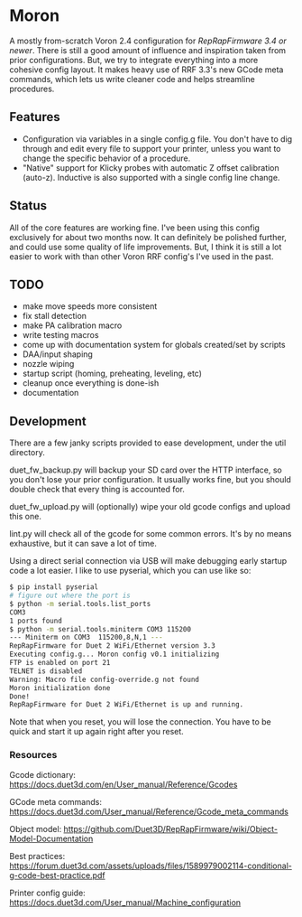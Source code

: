 # Moron

A mostly from-scratch Voron 2.4 configuration for *RepRapFirmware 3.4 or newer*.
There is still a good amount of influence and inspiration taken from prior configurations.
But, we try to integrate everything into a more cohesive config layout.
It makes heavy use of RRF 3.3's new GCode meta commands, which lets us write cleaner code and helps streamline procedures.

## Features
* Configuration via variables in a single config.g file. You don't have to dig through and edit every file to support your printer, unless you want to change the specific behavior of a procedure.
* "Native" support for Klicky probes with automatic Z offset calibration (auto-z). Inductive is also supported with a single config line change.

## Status

All of the core features are working fine. I've been using this config exclusively for about two months now.
It can definitely be polished further, and could use some quality of life improvements.
But, I think it is still a lot easier to work with than other Voron RRF config's I've used in the past.

## TODO

* make move speeds more consistent
* fix stall detection
* make PA calibration macro
* write testing macros
* come up with documentation system for globals created/set by scripts
* DAA/input shaping
* nozzle wiping
* startup script (homing, preheating, leveling, etc)
* cleanup once everything is done-ish
* documentation

## Development

There are a few janky scripts provided to ease development, under the util directory.

duet_fw_backup.py will backup your SD card over the HTTP interface, so you don't lose your prior configuration.
It usually works fine, but you should double check that every thing is accounted for.

duet_fw_upload.py will (optionally) wipe your old gcode configs and upload this one.

lint.py will check all of the gcode for some common errors. It's by no means exhaustive, but it can save a lot of time.

Using a direct serial connection via USB will make debugging early startup code a lot easier. I like to use pyserial, which you can use like so:

```bash
$ pip install pyserial
# figure out where the port is
$ python -m serial.tools.list_ports
COM3
1 ports found
$ python -m serial.tools.miniterm COM3 115200
--- Miniterm on COM3  115200,8,N,1 ---
RepRapFirmware for Duet 2 WiFi/Ethernet version 3.3
Executing config.g... Moron config v0.1 initializing
FTP is enabled on port 21
TELNET is disabled
Warning: Macro file config-override.g not found
Moron initialization done
Done!
RepRapFirmware for Duet 2 WiFi/Ethernet is up and running.
```

Note that when you reset, you will lose the connection. You have to be quick and start it up again right after you reset.

### Resources

Gcode dictionary: https://docs.duet3d.com/en/User_manual/Reference/Gcodes

GCode meta commands: https://docs.duet3d.com/User_manual/Reference/Gcode_meta_commands

Object model: https://github.com/Duet3D/RepRapFirmware/wiki/Object-Model-Documentation

Best practices: https://forum.duet3d.com/assets/uploads/files/1589979002114-conditional-g-code-best-practice.pdf

Printer config guide: https://docs.duet3d.com/User_manual/Machine_configuration